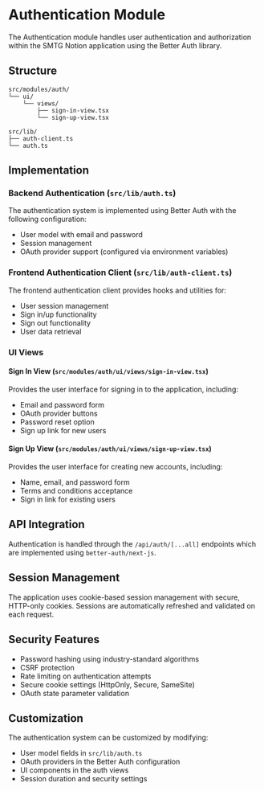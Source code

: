 # Authentication Module

The Authentication module handles user authentication and authorization within the SMTG Notion application using the Better Auth library.

## Structure

```
src/modules/auth/
└── ui/
    └── views/
        ├── sign-in-view.tsx
        └── sign-up-view.tsx
```

```
src/lib/
├── auth-client.ts
└── auth.ts
```

## Implementation

### Backend Authentication (`src/lib/auth.ts`)

The authentication system is implemented using Better Auth with the following configuration:

- User model with email and password
- Session management
- OAuth provider support (configured via environment variables)

### Frontend Authentication Client (`src/lib/auth-client.ts`)

The frontend authentication client provides hooks and utilities for:
- User session management
- Sign in/up functionality
- Sign out functionality
- User data retrieval

### UI Views

#### Sign In View (`src/modules/auth/ui/views/sign-in-view.tsx`)
Provides the user interface for signing in to the application, including:
- Email and password form
- OAuth provider buttons
- Password reset option
- Sign up link for new users

#### Sign Up View (`src/modules/auth/ui/views/sign-up-view.tsx`)
Provides the user interface for creating new accounts, including:
- Name, email, and password form
- Terms and conditions acceptance
- Sign in link for existing users

## API Integration

Authentication is handled through the `/api/auth/[...all]` endpoints which are implemented using `better-auth/next-js`.

## Session Management

The application uses cookie-based session management with secure, HTTP-only cookies. Sessions are automatically refreshed and validated on each request.

## Security Features

- Password hashing using industry-standard algorithms
- CSRF protection
- Rate limiting on authentication attempts
- Secure cookie settings (HttpOnly, Secure, SameSite)
- OAuth state parameter validation

## Customization

The authentication system can be customized by modifying:
- User model fields in `src/lib/auth.ts`
- OAuth providers in the Better Auth configuration
- UI components in the auth views
- Session duration and security settings